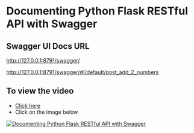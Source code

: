 # Documenting Python Flask RESTful API with Swagger

## Swagger UI Docs URL

http://127.0.0.1:8791/swagger/

http://127.0.0.1:8791/swagger/#!/default/post_add_2_numbers


## To view the video
* [Click here](https://youtu.be/rIsEbsvuOlM)
* Click on the image below

[![Documenting Python Flask RESTful API with Swagger](http://img.youtube.com/vi/rIsEbsvuOlM/0.jpg)](http://www.youtube.com/watch?v=rIsEbsvuOlM)
